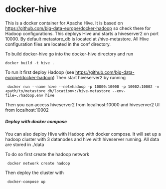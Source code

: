 # docker-hive

This is a docker container for Apache Hive. It is based on https://github.com/big-data-europe/docker-hadoop so check there for Hadoop configurations.
This deploys Hive and starts a hiveserver2 on port 10000. 
By default metastore_db is located at /hive-metastore. All Hive configuration files are located in the conf directory.

To build docker-hive go into the docker-hive directory and run

    docker build -t hive .

To run it first deploy Hadoop (see https://github.com/big-data-europe/docker-hadoop)
Then start hiveserver2 by running

     docker run --name hive --net=hadoop -p 10000:10000 -p 10002:10002 -v <path/to/metastore_db/location>:/hive-metastore --env-file=./hadoop.env hive

Then you can access hiveserver2 from localhost:10000 and hiveserver2 UI from localhost:10002
 
##### Deploy with docker compose
You can also deploy Hive with Hadoop with docker compose. It will set up a hadoop cluster with 3 datanodes and hive with hiveserver running. All data are stored in ./data

To do so first create the hadoop network

     docker network create hadoop

Then deploy the cluster with

     docker-compose up
